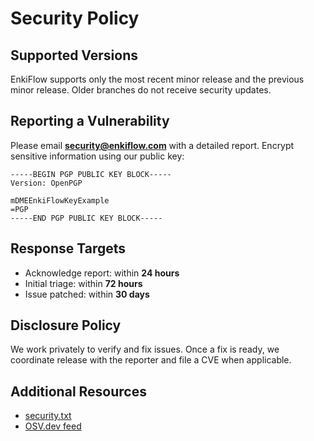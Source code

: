 # Security Policy

## Supported Versions
EnkiFlow supports only the most recent minor release and the previous minor release. Older branches do not receive security updates.

## Reporting a Vulnerability
Please email **security@enkiflow.com** with a detailed report. Encrypt sensitive information using our public key:

```
-----BEGIN PGP PUBLIC KEY BLOCK-----
Version: OpenPGP

mDMEEnkiFlowKeyExample
=PGP
-----END PGP PUBLIC KEY BLOCK-----
```

## Response Targets
- Acknowledge report: within **24 hours**
- Initial triage: within **72 hours**
- Issue patched: within **30 days**

## Disclosure Policy
We work privately to verify and fix issues. Once a fix is ready, we coordinate release with the reporter and file a CVE when applicable.

## Additional Resources
- [security.txt](https://enkiflow.com/.well-known/security.txt)
- [OSV.dev feed](https://osv.dev/feed/v1/pkgs/github.com/enkiflow/enkiflow)
